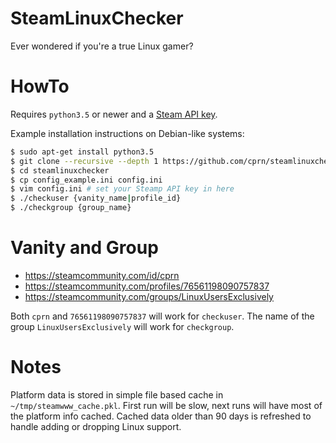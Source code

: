 # SteamLinuxChecker
Ever wondered if you're a true Linux gamer?

# HowTo
Requires `python3.5` or newer and a [Steam API key](https://steamcommunity.com/dev/apikey).

Example installation instructions on Debian-like systems:

```sh
$ sudo apt-get install python3.5
$ git clone --recursive --depth 1 https://github.com/cprn/steamlinuxchecker.git
$ cd steamlinuxchecker
$ cp config_example.ini config.ini
$ vim config.ini # set your Steamp API key in here
$ ./checkuser {vanity_name|profile_id}
$ ./checkgroup {group_name}
```

# Vanity and Group
* https://steamcommunity.com/id/cprn
* https://steamcommunity.com/profiles/76561198090757837
* https://steamcommunity.com/groups/LinuxUsersExclusively

Both `cprn` and `76561198090757837` will work for `checkuser`.
The name of the group `LinuxUsersExclusively` will work for `checkgroup`.

# Notes
Platform data is stored in simple file based cache in `~/tmp/steamwww_cache.pkl`.
First run will be slow, next runs will have most of the platform info cached.
Cached data older than 90 days is refreshed to handle adding or dropping Linux support.
